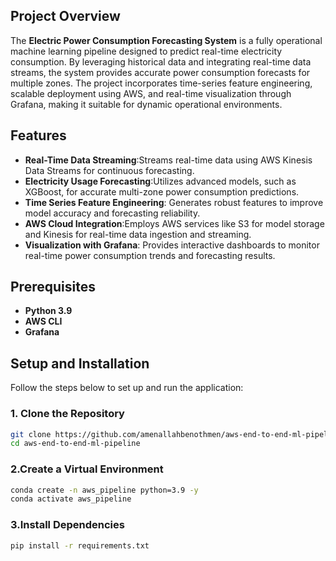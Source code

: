## Project Overview

The **Electric Power Consumption Forecasting System** is a fully operational machine learning pipeline designed to predict real-time electricity consumption. By leveraging historical data and integrating real-time data streams, the system provides accurate power consumption forecasts for multiple zones. The project incorporates time-series feature engineering, scalable deployment using AWS, and real-time visualization through Grafana, making it suitable for dynamic operational environments.
## Features

- **Real-Time Data Streaming**:Streams real-time data using AWS Kinesis Data Streams for continuous forecasting.
- **Electricity Usage Forecasting**:Utilizes advanced models, such as XGBoost, for accurate multi-zone power consumption predictions.
- **Time Series Feature Engineering**: Generates robust features to improve model accuracy and forecasting reliability.
- **AWS Cloud Integration**:Employs AWS services like S3 for model storage and Kinesis for real-time data ingestion and streaming.
- **Visualization with Grafana**: Provides interactive dashboards to monitor real-time power consumption trends and forecasting results.



## Prerequisites

- **Python 3.9** 
- **AWS CLI**
- **Grafana**

## Setup and Installation

Follow the steps below to set up and run the application:

### 1. Clone the Repository

```bash
git clone https://github.com/amenallahbenothmen/aws-end-to-end-ml-pipeline.git
cd aws-end-to-end-ml-pipeline

```

### 2.Create a Virtual Environment

```bash
conda create -n aws_pipeline python=3.9 -y
conda activate aws_pipeline
```


### 3.Install Dependencies

```bash
pip install -r requirements.txt
```


